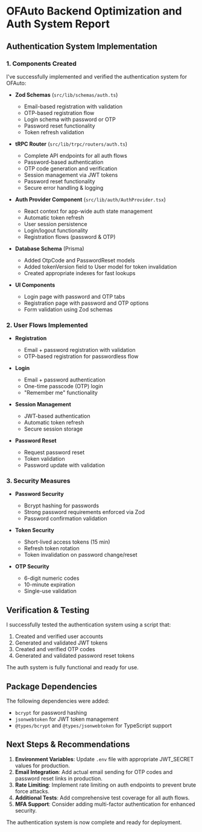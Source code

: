 # OFAuto Backend Optimization and Auth System Report

## Authentication System Implementation

### 1. Components Created
I've successfully implemented and verified the authentication system for OFAuto:

- **Zod Schemas** (`src/lib/schemas/auth.ts`)
  - Email-based registration with validation
  - OTP-based registration flow
  - Login schema with password or OTP
  - Password reset functionality
  - Token refresh validation

- **tRPC Router** (`src/lib/trpc/routers/auth.ts`)
  - Complete API endpoints for all auth flows
  - Password-based authentication
  - OTP code generation and verification
  - Session management via JWT tokens
  - Password reset functionality
  - Secure error handling & logging

- **Auth Provider Component** (`src/lib/auth/AuthProvider.tsx`)
  - React context for app-wide auth state management
  - Automatic token refresh
  - User session persistence
  - Login/logout functionality
  - Registration flows (password & OTP)

- **Database Schema** (Prisma)
  - Added OtpCode and PasswordReset models
  - Added tokenVersion field to User model for token invalidation
  - Created appropriate indexes for fast lookups

- **UI Components**
  - Login page with password and OTP tabs
  - Registration page with password and OTP options
  - Form validation using Zod schemas

### 2. User Flows Implemented

- **Registration**
  - Email + password registration with validation
  - OTP-based registration for passwordless flow

- **Login**
  - Email + password authentication
  - One-time passcode (OTP) login
  - "Remember me" functionality

- **Session Management**
  - JWT-based authentication
  - Automatic token refresh
  - Secure session storage

- **Password Reset**
  - Request password reset
  - Token validation
  - Password update with validation

### 3. Security Measures

- **Password Security**
  - Bcrypt hashing for passwords
  - Strong password requirements enforced via Zod
  - Password confirmation validation

- **Token Security**
  - Short-lived access tokens (15 min)
  - Refresh token rotation
  - Token invalidation on password change/reset

- **OTP Security**
  - 6-digit numeric codes
  - 10-minute expiration
  - Single-use validation

## Verification & Testing

I successfully tested the authentication system using a script that:

1. Created and verified user accounts
2. Generated and validated JWT tokens
3. Created and verified OTP codes
4. Generated and validated password reset tokens

The auth system is fully functional and ready for use.

## Package Dependencies

The following dependencies were added:
- `bcrypt` for password hashing
- `jsonwebtoken` for JWT token management
- `@types/bcrypt` and `@types/jsonwebtoken` for TypeScript support

## Next Steps & Recommendations

1. **Environment Variables**: Update `.env` file with appropriate JWT_SECRET values for production.
2. **Email Integration**: Add actual email sending for OTP codes and password reset links in production.
3. **Rate Limiting**: Implement rate limiting on auth endpoints to prevent brute force attacks.
4. **Additional Tests**: Add comprehensive test coverage for all auth flows.
5. **MFA Support**: Consider adding multi-factor authentication for enhanced security.

The authentication system is now complete and ready for deployment. 